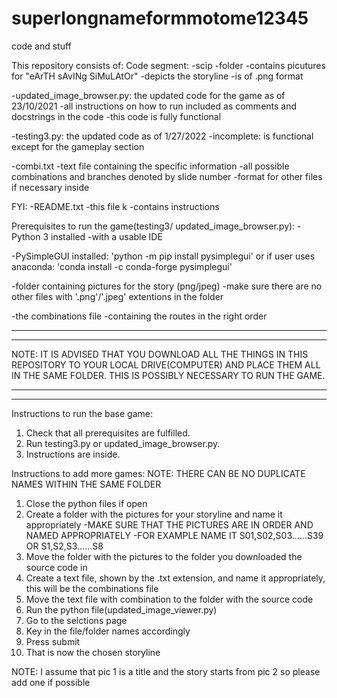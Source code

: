 # superlongnameformmotome12345
code and stuff

This repository consists of:
Code segment:
-scip
    -folder
    -contains picutures for "eArTH sAvINg SiMuLAtOr"
    -depicts the storyline
    -is of .png format

-updated_image_browser.py: the updated code for the game as of 23/10/2021
    -all instructions on how to run included as comments and docstrings in the code
    -this code is fully functional

-testing3.py: the updated code as of 1/27/2022
    -incomplete: is functional except for the gameplay section

-combi.txt 
    -text file containing the specific information 
    -all possible combinations and branches denoted by slide number
    -format for other files if necessary inside

FYI:
-README.txt
    -this file k
    -contains instructions

Prerequisites to run the game(testing3/ updated_image_browser.py):
-Python 3 installed
    -with a usable IDE

-PySimpleGUI installed:
    'python -m pip install pysimplegui'
    or if user uses anaconda:
    'conda install -c conda-forge pysimplegui'

-folder containing pictures for the story (png/jpeg) 
    -make sure there are no other files with '.png'/'.jpeg' extentions in the folder

-the combinations file
    -containing the routes in the right order


*************************************************************************************************************************************
*************************************************************************************************************************************
NOTE: IT IS ADVISED THAT YOU DOWNLOAD ALL THE THINGS IN THIS REPOSITORY TO YOUR LOCAL DRIVE(COMPUTER) AND PLACE THEM ALL IN THE SAME 
      FOLDER. THIS IS POSSIBLY NECESSARY TO RUN THE GAME.
*************************************************************************************************************************************
*************************************************************************************************************************************


Instructions to run the base game:
1. Check that all prerequisites are fulfilled.
2. Run testing3.py or updated_image_browser.py.
3. Instructions are inside.


Instructions to add more games:
NOTE: THERE CAN BE NO DUPLICATE NAMES WITHIN THE SAME FOLDER
1. Close the python files if open
2. Create a folder with the pictures for your storyline and name it appropriately
        -MAKE SURE THAT THE PICTURES ARE IN ORDER AND NAMED APPROPRIATELY
            -FOR EXAMPLE NAME IT S01,S02,S03......S39
                                OR S1,S2,S3......S8
3. Move the folder with the pictures to the folder you downloaded the source code in
4. Create a text file, shown by the .txt extension, and name it appropriately, this will be the combinations file
5. Move the text file with combination to the folder with the source code
6. Run the python file(updated_image_viewer.py)
7. Go to the selctions page
8. Key in the file/folder names accordingly
9. Press submit
10. That is now the chosen storyline


NOTE: I assume that pic 1 is a title and the story starts from pic 2 so please add one if possible